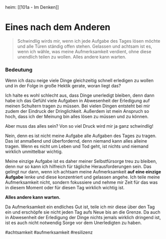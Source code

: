 heim: [[101a - Im Denken]]
# Eines nach dem Anderen
>Schwindlig wirds mir, wenn ich jede Aufgabe des Tages lösen möchte und alle Türen ständig offen stehen. Gelassen und achtsam ist es, wenn ich wähle, was meine Aufmerksamkeit verdient, ohne diese unendlich teilen zu wollen. Alles andere kann warten.

### Bedeutung
Wenn ich dazu neige viele Dinge gleichzeitig schnell erledigen zu wollen und in der Folge in große Hektik gerate, woran liegt das?

Ich halte es wohl schlecht aus, dass Dinge unerledigt bleiben, denn dann habe ich das Gefühl viele Aufgaben in Abwesenheit der Erledigung auf meinen Schultern tragen zu müssen. Bei vielen Dingen entsteht bei mir zudem der Eindruck der Dringlichkeit. Außerdem ist mein Anspruch so hoch, dass ich der Meinung bin alles lösen zu müssen und zu können.

Aber muss das alles sein? Von so viel Druck wird mir ja ganz schwindlig!

Nein, denn es ist nicht meine Aufgabe alle Aufgaben des Tages zu tragen. Das ist anmaßend und überfordernd, denn niemand kann alles alleine tragen. Wenn es nicht um Leben und Tod geht, ist nichts und niemand wirklich unmittelbar wichtig.

Meine einzige Aufgabe ist es daher meiner Selbstfürsorge treu zu bleiben, denn nur so kann ich hilfreich für tägliche Herausforderungen sein. Das gelingt nur dann, wenn ich achtsam meine Aufmerksamkeit **auf eine einzige Aufgabe** lenke und diese konzentriert und gelassen angehe. Ich teile meine Aufmerksamkeit nicht, sondern fokussiere und nehme mir Zeit für das was in diesem Moment oder für diesen Tag wirklich wichtig ist. 

**Alles andere kann warten.**

Da Aufmerksamkeit ein endliches Gut ist, teile ich mir diese über den Tag ein und erschöpfe sie nicht jeden Tag aufs Neue bis an die Grenze. Da auch in Abwesenheit der Erledigung der Dinge nichts jemals wirklich dringend ist, ist es auch nicht notwendig Sorge vor dem Unerledigten zu haben.

#achtsamkeit #aufmerksamkeit #resilizenz 
